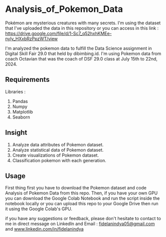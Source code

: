 # Analysis_of_Pokemon_Data

Pokémon are mysterious creatures with many secrets. I'm using the dataset that I've uploaded the data in this repository or you can access in this link : https://drive.google.com/file/d/1-Sc7_q52hxhKMEe-nyly_HXxbRzPpzWT/view 

I'm analyzed the pokemon data to fulfill the Data Science assignment in Digital Skill Fair 29.0 that held by dibimbing.id. I'm using Pokemon data from coach Octavian that was the coach of DSF 29.0 class at July 15th to 22nd, 2024.

## Requirements 
Libraries :
1. Pandas
2. Numpy
3. Matplotlib
4. Seaborn

## Insight 

1. Analyze data attributes of Pokemon dataset.
2. Analyze statistical data of Pokemon dataset.
3. Create visualizations of Pokemon dataset.
4. Classification pokemon with each generation.

## Usage
First thing first you have to download the Pokemon dataset and code Analysis of Pokemon Data from this repo. Then, if you have your own GPU you can download the Google Colab Notebook and run the script inside the notebook locally or you can upload this repo to your Google Drive then run it using the Google Colab's GPU.

if you have any suggestions or feedback, please don't hesitate to contact to me in direct message on LinkedIn and Email : fidelanindya05@gmail.com and www.linkedin.com/in/fidelanindya
